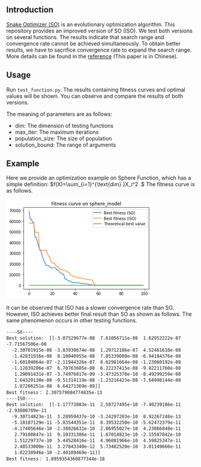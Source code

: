 ## Introduction

[Snake Optimizer (SO)](https://www.sciencedirect.com/science/article/abs/pii/S0950705122001150) is an evolutionary optimization algorithm. This repository provides an improved version of SO (ISO). We test both versions on several functions. The results indicate that search range and convergence rate cannot be achieved simultaneously. To obtain better results, we have to sacrifice convergence rate to expand the search range. More details can be found in the [reference](https://d.wanfangdata.com.cn/periodical/wjfz202405017)  (This paper is in Chinese).

## Usage

Run `test_function.py`. The results containing fitness curves and optimal values will be shown. You can observe and compare the results of both versions.

The meaning of parameters are as follows:

* dim: The dimension of testing functions
* max_iter: The maximum iterations
* population_size: The size of population
* solution_bound: The range of arguments

## Example

Here we provide an optimization example on Sphere Function, which has a simple definition:
$f(X)=\sum_{i=1}^{\text{dim} }X_i^2 .$
The fitness curve is as follows.

<img src="example.png" style="zoom:100%;" />

 It can be observed that ISO has a slower convergence rate than SO. However, ISO achieves better final result than SO as shown as follows. The same phenomenon occurs in other testing functions. 

```
----SO----
Best solution:  [[-3.07529677e-08  7.61056711e-08  1.62952222e-07 -7.71567506e-08
  -2.30701915e-08 -3.83930674e-08  1.29712186e-07  4.52461610e-08
  -1.42831916e-08  8.10040955e-08  7.85339600e-08 -6.94184376e-08
  -1.60104064e-07 -2.11944326e-07  8.62981664e-08 -1.23060192e-08
  -1.12839286e-07  6.70763685e-08  6.22237415e-08 -9.82211760e-08
   1.29091431e-07 -3.74976817e-09 -3.47325370e-10 -8.49299259e-08
   1.64320138e-08 -9.51314119e-08 -1.23216423e-08 -7.64998144e-08
   1.87206251e-08  6.64271369e-08]]
Best fitness： 2.307579084774835e-13
----ISO----
Best solution:  [[-1.17773883e-11  2.50727495e-10 -7.40239186e-11 -2.93800789e-11
  -9.30714823e-11  3.28959437e-10 -3.24297203e-10  8.92267248e-13
  -5.18187129e-11 -5.83544351e-11  8.39532250e-10 -5.62472379e-11
  -4.17405646e-10 -2.38026631e-10  2.06955027e-10  4.23866848e-11
   2.79108847e-11  9.10331386e-11  1.67014823e-10 -2.15587842e-10
   1.51229737e-10  5.44528416e-11  4.96081966e-10  4.59825347e-11
   2.48533000e-11  3.27843340e-12  5.73482520e-10  3.01149666e-11
   1.02238946e-10 -2.40109469e-11]]
Best fitness： 1.8959354360877344e-18
```

